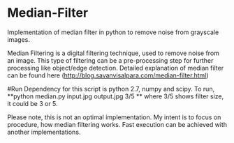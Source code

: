 # Median-Filter
Implementation of median filter in python to remove noise from grayscale images.

Median Filtering is a digital filtering technique, used to remove noise from an image. This type of filtering can be a pre-processing step for further processing like object/edge detection. Detailed explanation of median filter can be found here (http://blog.savanvisalpara.com/median-filter.html)

#Run
Dependency for this script is python 2.7, numpy and scipy. To run, **python median.py input.jpg output.jpg 3/5 **
where 3/5 shows filter size, it could be 3 or 5. 



Please note, this is not an optimal implementation. My intent is to focus on procedure, how median filtering works. Fast execution can be achieved with another implementations.
